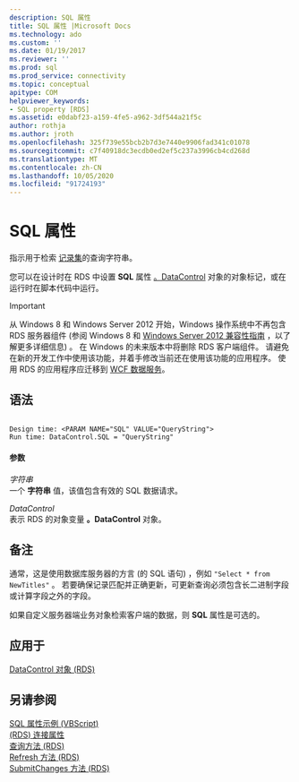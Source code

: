 ```yaml
---
description: SQL 属性
title: SQL 属性 |Microsoft Docs
ms.technology: ado
ms.custom: ''
ms.date: 01/19/2017
ms.reviewer: ''
ms.prod: sql
ms.prod_service: connectivity
ms.topic: conceptual
apitype: COM
helpviewer_keywords:
- SQL property [RDS]
ms.assetid: e0dabf23-a159-4fe5-a962-3df544a21f5c
author: rothja
ms.author: jroth
ms.openlocfilehash: 325f739e55bcb2b7d3e7440e9906fad341c01078
ms.sourcegitcommit: c7f40918dc3ecdb0ed2ef5c237a3996cb4cd268d
ms.translationtype: MT
ms.contentlocale: zh-CN
ms.lasthandoff: 10/05/2020
ms.locfileid: "91724193"
---
```

# <a name="sql-property"></a>SQL 属性
指示用于检索 [记录集](../ado-api/recordset-object-ado.md)的查询字符串。  
  
 您可以在设计时在 RDS 中设置 **SQL** 属性 [。DataControl](./datacontrol-object-rds.md) 对象的对象标记，或在运行时在脚本代码中运行。  
  
> [!IMPORTANT]
>  从 Windows 8 和 Windows Server 2012 开始，Windows 操作系统中不再包含 RDS 服务器组件 (参阅 Windows 8 和 [Windows Server 2012 兼容性指南](https://www.microsoft.com/download/details.aspx?id=27416) ，以了解更多详细信息) 。 在 Windows 的未来版本中将删除 RDS 客户端组件。 请避免在新的开发工作中使用该功能，并着手修改当前还在使用该功能的应用程序。 使用 RDS 的应用程序应迁移到 [WCF 数据服务](/dotnet/framework/wcf/)。  
  
## <a name="syntax"></a>语法  
  
```  
  
Design time: <PARAM NAME="SQL" VALUE="QueryString">  
Run time: DataControl.SQL = "QueryString"  
```  
  
#### <a name="parameters"></a>参数  
 *字符串*  
 一个 **字符串** 值，该值包含有效的 SQL 数据请求。  
  
 *DataControl*  
 表示 RDS 的对象变量 **。DataControl** 对象。  
  
## <a name="remarks"></a>备注  
 通常，这是使用数据库服务器的方言 (的 SQL 语句) ，例如 `"Select * from NewTitles"` 。 若要确保记录匹配并正确更新，可更新查询必须包含长二进制字段或计算字段之外的字段。  
  
 如果自定义服务器端业务对象检索客户端的数据，则 **SQL** 属性是可选的。  
  
## <a name="applies-to"></a>应用于  
 [DataControl 对象 (RDS)](./datacontrol-object-rds.md)  
  
## <a name="see-also"></a>另请参阅  
 [SQL 属性示例 (VBScript) ](./sql-property-example-vbscript.md)   
 [ (RDS) 连接属性 ](./connect-property-rds.md)   
 [查询方法 (RDS) ](./query-method-rds.md)   
 [Refresh 方法 (RDS) ](./refresh-method-rds.md)   
 [SubmitChanges 方法 (RDS)](./submitchanges-method-rds.md)
